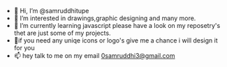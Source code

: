 - 👋 Hi, I’m @samruddhitupe
- 👀 I’m interested in drawings,graphic designing and many more.
- 🌱 I’m currently learning javascript please have a look on my reposetry's thet are just some of my projects.
- 💞️if you need any uniqe icons or logo's give me a chance i will design it for you
- 📫 hey talk to me on my email 0samruddhi3@gmail.com

<!---
samruddhitupe/samruddhitupe is a ✨ special ✨ repository because its `README.md` (this file) appears on your GitHub profile.
You can click the Preview link to take a look at your changes.
--->
